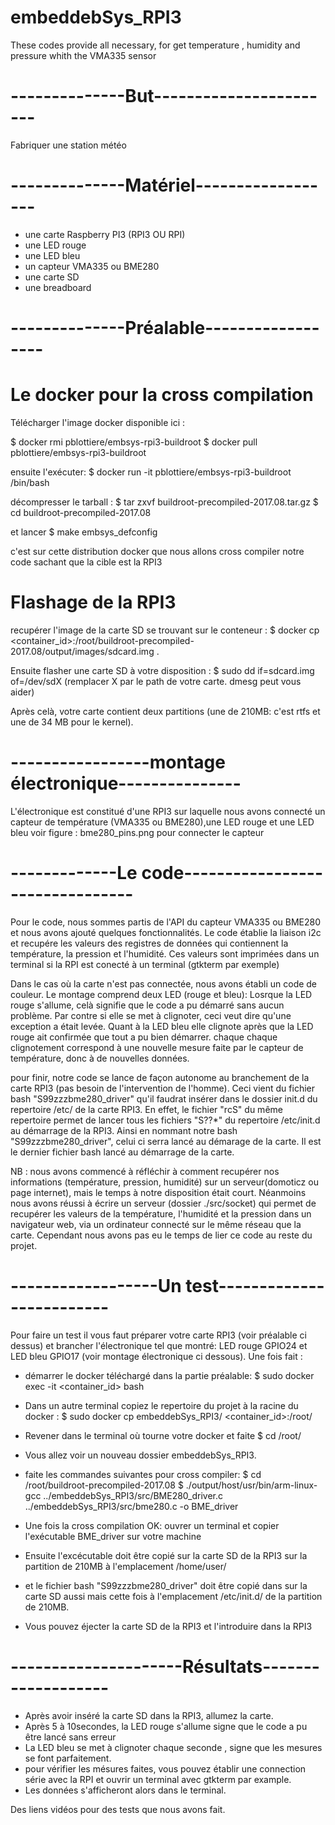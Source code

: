 # embeddebSys_RPI3
These codes provide all necessary, for get temperature , humidity and pressure whith the VMA335 sensor

# --------------But-----------------------
Fabriquer une station météo

# --------------Matériel------------------
- une carte Raspberry PI3 (RPI3 OU RPI) 
- une LED rouge
- une LED bleu
- un capteur VMA335 ou BME280
- une carte SD
- une breadboard

# --------------Préalable------------------

# Le docker pour la cross compilation

Télécharger l'image docker disponible ici : 

$ docker rmi pblottiere/embsys-rpi3-buildroot
$ docker pull pblottiere/embsys-rpi3-buildroot 

ensuite l'exécuter:
$ docker run -it pblottiere/embsys-rpi3-buildroot /bin/bash

décompresser le tarball :
$ tar zxvf buildroot-precompiled-2017.08.tar.gz
$ cd buildroot-precompiled-2017.08

et lancer 
$ make embsys_defconfig

c'est sur cette distribution docker que nous allons cross compiler notre code sachant que la cible est la RPI3

# Flashage de la RPI3

recupérer l'image de la carte SD se trouvant sur le conteneur :
$ docker cp <container_id>:/root/buildroot-precompiled-2017.08/output/images/sdcard.img .

Ensuite flasher une carte SD à votre disposition :
$ sudo dd if=sdcard.img of=/dev/sdX (remplacer X par le path de votre carte. dmesg peut vous aider)

Après celà, votre carte contient deux partitions (une de 210MB: c'est rtfs et une de 34 MB pour le kernel).


# -----------------montage électronique---------------

L'électronique est constitué d'une RPI3 sur laquelle nous avons connecté un capteur de température (VMA335 ou BME280),une LED rouge et une LED bleu
voir figure : bme280_pins.png pour connecter le capteur

# -------------Le code--------------------------------

Pour le code, nous sommes partis de l'API du capteur VMA335 ou BME280 et nous avons ajouté quelques fonctionnalités. 
Le code établie la liaison i2c et recupére les valeurs des registres de données qui contiennent la température, la pression et l'humidité.
Ces valeurs sont imprimées dans un terminal si la RPI est conecté à un terminal (gtkterm par exemple)

Dans le cas où la carte n'est pas connectée, nous avons établi un code de couleur.
Le montage comprend deux LED (rouge et bleu):
Losrque la LED rouge s'allume, celà signifie que le code a pu démarré sans aucun problème. Par contre si elle se met à clignoter, ceci veut dire qu'une exception a était levée.
Quant à la LED bleu elle clignote après que la LED rouge ait confirmée que tout a pu bien démarrer. chaque chaque clignotement correspond à une nouvelle mesure faite par le capteur de température, donc à de nouvelles données.

pour finir, notre code se lance  de façon autonome au branchement de la carte RPI3 (pas besoin de l'intervention de l'homme).
Ceci vient du fichier bash "S99zzzbme280_driver" qu'il faudrat insérer dans le dossier init.d du repertoire /etc/ de la carte RPI3.
En effet, le fichier "rcS" du même repertoire permet de lancer tous les fichiers "S??*" du repertoire /etc/init.d au démarrage de la RPI3. Ainsi en nommant notre bash "S99zzzbme280_driver", celui ci serra lancé au démarage de la carte. Il est le dernier fichier bash lancé au démarrage de la carte.

NB :  nous avons commencé à réfléchir à comment recupérer nos informations (température, pression, humidité) sur un serveur(domoticz ou page internet), mais le temps à notre disposition était court. Néanmoins nous avons réussi à écrire un serveur (dossier ./src/socket) qui permet de recupérer les valeurs de la température, l'humidité et la pression dans un navigateur web, via un ordinateur connecté sur le même réseau que la carte. 
Cependant nous avons pas eu le temps de lier ce code au reste du projet. 

# ------------------Un test-------------------------

Pour faire un test il vous faut préparer votre carte RPI3 (voir préalable ci dessus) et brancher l'électronique tel que montré: LED rouge GPIO24 et LED bleu GPIO17 (voir montage électronique ci dessous). Une fois fait :

- démarrer le docker téléchargé dans la partie préalable: $ sudo docker exec -it <container_id> bash
- Dans un autre terminal copiez le repertoire du projet à la racine du docker : $ sudo docker cp embeddebSys_RPI3/ <container_id>:/root/
- Revener dans le terminal où tourne votre docker et faite $ cd /root/ 
- Vous allez voir un nouveau dossier embeddebSys_RPI3.
- faite les commandes suivantes pour cross compiler:
$ cd /root/buildroot-precompiled-2017.08
$ ./output/host/usr/bin/arm-linux-gcc ../embeddebSys_RPI3/src/BME280_driver.c ../embeddebSys_RPI3/src/bme280.c -o BME_driver

- Une fois la cross compilation OK: ouvrer un terminal et copier l'exécutable BME_driver sur votre machine
- Ensuite l'excécutable doit être copié sur la carte SD de la RPI3 sur la partition de 210MB à l'emplacement /home/user/
- et le fichier bash "S99zzzbme280_driver" doit être copié dans sur la carte SD aussi mais cette fois à l'emplacement /etc/init.d/ de la partition de 210MB.
- Vous pouvez éjecter la carte SD de la RPI3 et l'introduire dans la RPI3

# ---------------------Résultats-------------------

- Après avoir inséré la carte SD dans la RPI3, allumez la carte. 
- Après 5 à 10secondes, la LED rouge s'allume signe que le code a pu être lancé sans erreur
- La LED bleu se met à clignoter chaque seconde , signe que les mesures se font parfaitement.
- pour vérifier les mésures faites, vous pouvez établir une connection série avec la RPI et ouvrir un terminal avec gtkterm par example.
- Les données s'afficheront alors dans le terminal.

Des liens vidéos pour des tests que nous avons fait.









